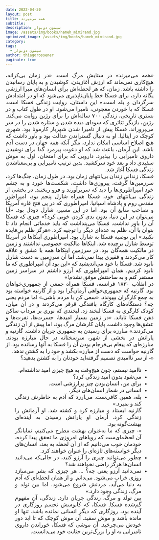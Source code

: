 ```yaml
---
date: 2022-04-30
layout: post
title: همه می‌میرند
subtitle: 
description: سیمون دوبوار
image: /assets/img/books/hameh_mimirand.jpg
optimized_image: /assets/img/books/hameh_mimirand.jpg
category: 
tags:
  - سیمون دوبوار
author: thiagorossener
paginate: true
---
```


<div align="justify" dir="rtl" style="font-family:vazir;font-size:18px;margin-right:20px;margin-right:20px;">

«همه می‌میرند» در ستایش مرگ است. «در زمان بی‌کرانه، هیچ‌کاری نمی‌ماند که ارزش آغازیدن، کوشیدن و به پایان رسانیدن را داشته باشد. زمان، که هر لحظه‌اش برای انسان‌های میرا ارزشی یگانه دارد، برای فسکا خط پایان‌ناپذیری می‌شود که او در امتدادش سرگردان و یله است.» این‌ داستان، روایت زندگی فسکا است. فسکا که با خوردن معجونی، نامیرا می‌شود. او در طول کتاب و در بستری تاریخی، زندگی ۷۰۰ ساله‌اش را برای رژین روایت می‌کند. رژین، بازیگر تئاتری که سودای دیده شدن و ستاره شدن را در سر می‌پروراند. فسکا پیش از نامیرا شدن شهریار کارمونا بود. شهری کوچک در ایتالیا. او به دنبال گستراندن عدالت بود و باور داشت که هیچ اصلاح اساسی امکان ندارد، مگر آنکه همه جهان در دست آدم باشد. این آرمان، باعث شد که او دعوت پیرمرد گدا برای نوشیدن داروی نامیرایی را بپذیرد. دارویی که برای امتحان، اول به موش سفیدی داد و بعد خود سرکشید. بدین ترتیب نامیرایی و بی‌معناشدن زندگی فسکا آغاز شد.<br>
فسکا، زندانیِ زندان بی‌انتهای زمان بود. در طول زمان، جنگ‌ها کرد، سرزمین‌ها گرفت، پیروزی‌ها داشت، شکست‌ها خورد و به چشم خود امپراطوری‌ها را دید که سربرآورند و فرو ریختند. در بخشی از زندگی بی‌انتهای خود، فسکا همراه شارل پنجم بود، امپراطور مقدس روم و پادشاه اسپانیا. امپراطوری که در پی فتح قاره آمریکا و تصاحب منابع آن بود. اما در این مسیر، شارل دودل بود. «آیا می‌توان در این دنیا، بدون بدی کردن خوبی کرد؟» چیزی که فسکا آن را باور نداشت. فسکا می‌پنداشت که باید خدماتی انجام داد تا بتوان با آن، ظلم به عده‌ای دیگر را توجیه کرد. «هرگز ظلم بی‌فایده نکنید.» این توصیه فسکا به شارل بود. امپراطوری اینکاها در آمریکا توسط شارل برچیده شد. اینکاها مالکیت خصوصی نداشتند و زمین در مالکیت همه‌گان بود. در سرزمین اینکاها همه با عشق و علاقه کار می‌کردند و فقیری پیدا نمی‌شد. اما آن سرزمین به دست شارل نابود شد. فسکا با خود می‌اندیشید که «این بود آن امپراطوری که ما نابود کردیم، همان امپراطوری که آرزو داشتم در سراسر زمین مستقر کنم و به ساختنش موفق نشدم!»<br>
در انقلاب ۱۸۳۰ فرانسه، فسکا همراه جمعی از جمهوری‌خواهان بود. گارنیه که جمهوری‌خواهی آرمان‌گرا بود و از گارنیه خواسته بود به جمع کارگران بپیوندد. «سعی کن با مردم باشی.» اما مردم یعنی چه؟ دستگاه‌های کارگاه بافندگی قرقر می‌کردند و در آن میان، کودک کارگری به فسکا لبخند زد. لبخندی که نوری بر مرداب ساکن ذهن فسکا تاباند. «در زمین بسیار امیدها، حسرت‌ها، نفرت‌ها و عشق‌ها وجود داشت. پایان کارشان مرگ بود، اما پیش از آن زندگی می‌کردند.» مبارزه برای رسیدن به جمهوری جریان داشت. گارنیه و یارانش در بخشی از شهر، سرسختانه در حال مبارزه بودند. مبارزه‌ای که پیغام بی‌فرجام بودن آن را فسکا به آنها رسانده بود. از گارنیه خواست که دست از مبارزه بکشد و خود را به کشتن ندهد.<br>
«- از سر ناامیدی تصمیم گرفته‌اید خودتان را به کشتن بدهید؟<br>
- ناامید نیستم، چون هیچ‌وقت به هیچ چیزی امید نداشته‌ام.<br>
- می‌شود بدون امید زندگی کرد؟<br>
- برای من، انسان‌بودن چیز پرارزشی است.<br>
- انسانی در شمار انسان‌های دیگر.<br>
- بله، همین کافی‌ست. می‌ارزد که آدم به خاطرش زندگی کند و بمیرد.»<br>
گارنیه ایستاد و مبارزه کرد و کشته شد. او آرمانش را زندگی کرد. آرمان او یارانش رسیدن به آینده‌ای بهشت‌گونه بود.<br>
«- چیزی که ما به‌عنوان بهشت مطرح می‌کنیم، نمایانگر آن لحظه‌ای‌ست که رویاهای امروزی ما تحقق پیدا کرده. خودمان خوب می‌دانیم که از آن لحظه به بعد، انسان‌های دیگر خواسته‌های تازه‌ای را عنوان خواهند کرد.<br>
- چطور می‌توانید چیزی را آرزو کنید، در حالی‌که می‌دانید انسان‌ها هرگز راضی نخواهند شد؟<br>
- نمی‌دانید آرزو یعنی چه؟ ... هر چیزی که بشر می‌سازد روزی خراب می‌شود. می‌دانم. و از همان لحظه‌ای که آدم به دنیا می‌آید، مردنش شروع می‌شود. اما بین تولد و مرگ، زندگی وجود دارد.»<br>
بین تولد و مرگ، زندگی جریان دارد. زندگی، آن مفهوم گم‌شده فسکا. فسکا، که کابوسش تجسم روزگاری در آینده بود، روزگاری که دیگر انسانی نمانده باشد. تنها او مانده باشد و موش سفید. آن موش کوچک که تا ابد دور خودش می‌چرخید. آن موشی که فسکا، خوراندن داروی نامیرایی به او را بزرگ‌ترین جنایت خود می‌دانست.













